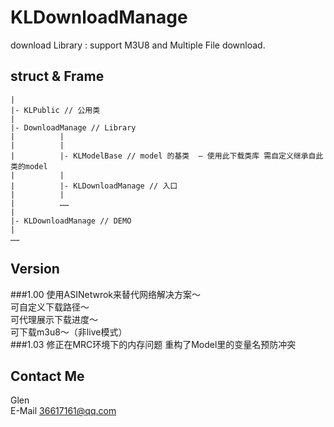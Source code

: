 KLDownloadManage
================
download Library : support M3U8 and Multiple File download.

struct & Frame  
--------
    |
    |- KLPublic // 公用类
    |
	|- DownloadManage // Library
	|          |
    |          |
	|          |- KLModelBase // model 的基类  — 使用此下载类库 需自定义继承自此类的model
	|          |
	|          |- KLDownloadManage // 入口
	|          |
	|          ……
	|
	|- KLDownloadManage // DEMO
	|
	……

Version
------------------
###1.00
使用ASINetwrok来替代网络解决方案～  
可自定义下载路径～  
可代理展示下载进度～  
可下载m3u8～（非live模式）  
###1.03
修正在MRC环境下的内存问题
重构了Model里的变量名预防冲突

Contact Me
-----------
Glen  
E-Mail 36617161@qq.com
